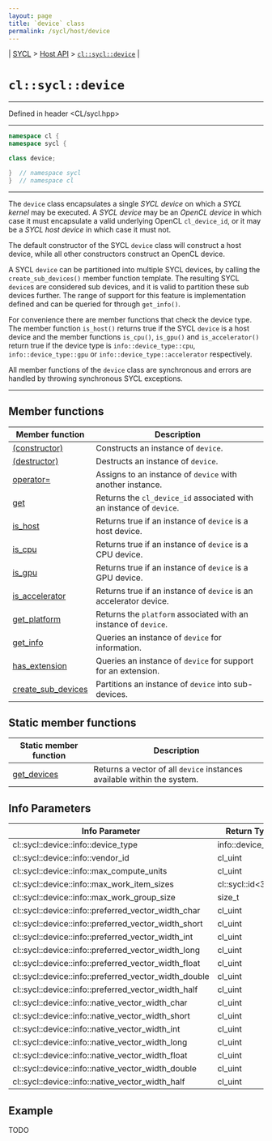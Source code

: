 ```yaml
---
layout: page
title: `device` class
permalink: /sycl/host/device
---
```


| [SYCL][sycl] > [Host API][sycl-host] > [`cl::sycl::device`][sycl-host-device] |

# `cl::sycl::device`

---

Defined in header <CL/sycl.hpp>

---


```cpp
namespace cl {
namespace sycl {

class device;

}  // namespace sycl
}  // namespace cl
```

***

The `device` class encapsulates a single *SYCL device* on which a *SYCL kernel* may be executed. A *SYCL device* may be an *OpenCL device* in which case it must encapsulate a valid underlying OpenCL `cl_device_id`, or it may be a *SYCL host device* in which case it must not.

The default constructor of the SYCL `device` class will construct a host device, while all other constructors construct an OpenCL device.

A SYCL `device` can be partitioned into multiple SYCL devices, by calling the `create_sub_devices()` member function template. The resulting SYCL `device`s are considered sub devices, and it is valid to partition these sub devices further. The range of support for this feature is implementation defined and can be queried for through `get_info()`.

For convenience there are member functions that check the device type. The member function `is_host()` returns true if the SYCL `device` is a host device and the member functions `is_cpu()`, `is_gpu()` and `is_accelerator()` return true if the device type is `info::device_type::cpu`, `info::device_type::gpu` or `info::device_type::accelerator` respectively.

All member functions of the `device` class are synchronous and errors are handled by throwing synchronous SYCL exceptions.

***

## Member functions

| Member function | Description |
|-----------------|-------------|
| [(constructor)][sycl-host-device-constructor] | Constructs an instance of `device`. |
| [(destructor)][sycl-host-device-destructor] | Destructs an instance of `device`. |
| [operator=][sycl-host-device-assignment] | Assigns to an instance of `device` with another instance. |
| [get][sycl-host-device-get] | Returns the `cl_device_id` associated with an instance of `device`. |
| [is_host][sycl-host-device-is-host] | Returns true if an instance of `device` is a host device. |
| [is_cpu][sycl-host-device-is-cpu] | Returns true if an instance of `device` is a CPU device. |
| [is_gpu][sycl-host-device-is-gpu] | Returns true if an instance of `device` is a GPU device. |
| [is_accelerator][sycl-host-device-is-accelerator] | Returns true if an instance of `device` is an accelerator device. |
| [get_platform][sycl-host-device-get-platform] | Returns the `platform` associated with an instance of `device`. |
| [get_info][sycl-host-device-get-info] | Queries an instance of `device` for information. |
| [has_extension][sycl-host-device-has-extension] | Queries an instance of `device` for support for an extension. |
| [create_sub_devices][sycl-host-device-create-sub-devices] | Partitions an instance of `device` into sub-devices. |

## Static member functions

| Static member function | Description |
|------------------------|-------------|
| [get_devices][sycl-host-device-get-devices] | Returns a vector of all `device` instances available within the system. |

## Info Parameters

| Info Parameter | Return Type | Description |
|----------------|-------------|-------------|
| cl::sycl::device::info::device_type | info::device_type | cl_uint | TODO |
| cl::sycl::device::info::vendor_id | cl_uint | TODO |
| cl::sycl::device::info::max_compute_units | cl_uint | TODO |
| cl::sycl::device::info::max_work_item_sizes | cl::sycl::id<3> | TODO |
| cl::sycl::device::info::max_work_group_size | size_t | TODO |
| cl::sycl::device::info::preferred_vector_width_char | cl_uint | TODO |
| cl::sycl::device::info::preferred_vector_width_short | cl_uint | TODO |
| cl::sycl::device::info::preferred_vector_width_int | cl_uint | TODO |
| cl::sycl::device::info::preferred_vector_width_long | cl_uint | TODO |
| cl::sycl::device::info::preferred_vector_width_float | cl_uint | TODO |
| cl::sycl::device::info::preferred_vector_width_double | cl_uint | TODO |
| cl::sycl::device::info::preferred_vector_width_half | cl_uint | TODO |
| cl::sycl::device::info::native_vector_width_char | cl_uint | TODO |
| cl::sycl::device::info::native_vector_width_short | cl_uint | TODO |
| cl::sycl::device::info::native_vector_width_int | cl_uint | TODO |
| cl::sycl::device::info::native_vector_width_long | cl_uint | TODO |
| cl::sycl::device::info::native_vector_width_float | cl_uint | TODO |
| cl::sycl::device::info::native_vector_width_double | cl_uint | TODO |
| cl::sycl::device::info::native_vector_width_half | cl_uint | TODO |

## Example

TODO

[sycl]: ../../
[sycl-host]: ../
[sycl-host-device]: ./

[sycl-host-device-constructor]: ./constructor
[sycl-host-device-destructor]: ./destructor
[sycl-host-device-assignment]: ./assignment
[sycl-host-device-get]: ./get
[sycl-host-device-is-host]: ./is_host
[sycl-host-device-is-cpu]: ./is_cpu
[sycl-host-device-is-gpu]: ./is_gpu
[sycl-host-device-is-accelerator]: ./is_accelerator
[sycl-host-device-get-platform]: ./get_platform
[sycl-host-device-get-info]: ./get_info
[sycl-host-device-has-extension]: ./has_extension
[sycl-host-device-create-sub-devices]: ./create_sub_devices

[sycl-host-device-get-devices]: ./get_devices